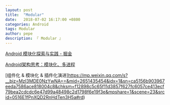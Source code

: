 ```yaml
---
layout: post
title:  "Modular"
date:   2018-07-02 16:17:00 +0800
categories: Android
tags: Modular
author: pepe
description: 『 Modular 』
---
```


[Android 模块化探索与实践 - 掘金](https://juejin.im/post/590c8e2ca0bb9f0058879702)

[Android架构思考：模块化、多进程](https://mp.weixin.qq.com/s/mIogiDTYGDFISKU5kBXcFA)

[组件化 & 模块化 & 插件化演进]https://mp.weixin.qq.com/s?__biz=MzI3MDE0NzYwNA==&mid=2651435454&idx=1&sn=ca5156b903967eeda7586ace818004c8&chksm=f12898c5c65f11d3857f627fc6057ce413ecf79bea2cdcdc6e47d99a48498c2d1798f6e19f3e&mpshare=1&scene=23&srcid=0516E1fPnXQD2RnHdTen3H5a#rd)